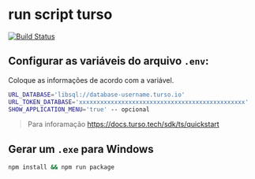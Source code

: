 # run script turso
[![Build Status](https://img.shields.io/github/actions/workflow/status/luccasscds/run-script-turso/node.js.yml?branch=main&label=Build&logo=nodedotjs)](https://github.com/luccasscds/run-script-turso/actions/workflows/node.js.yml)

## Configurar as variáveis do arquivo `.env`:
Coloque as informações de acordo com a variável.
```sh
URL_DATABASE='libsql://database-username.turso.io'
URL_TOKEN_DATABASE='xxxxxxxxxxxxxxxxxxxxxxxxxxxxxxxxxxxxxxxxxxxxxxx'
SHOW_APPLICATION_MENU='true' -- opcional
```

> Para inforamação https://docs.turso.tech/sdk/ts/quickstart


## Gerar um `.exe` para Windows
```sh
npm install && npm run package
```

